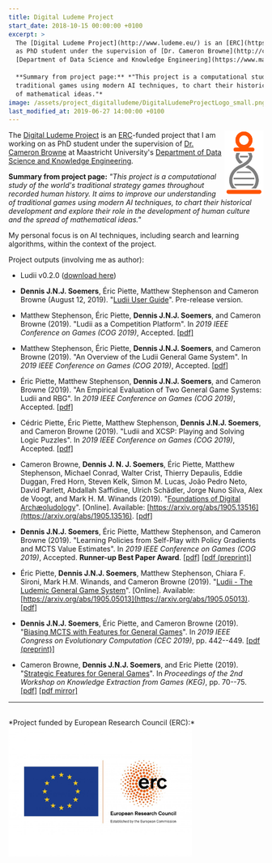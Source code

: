 ```yaml
---
title: Digital Ludeme Project
start_date: 2018-10-15 00:00:00 +0100
excerpt: >
  The [Digital Ludeme Project](http://www.ludeme.eu/) is an [ERC](https://erc.europa.eu/)-funded project that I am working on 
  as PhD student under the supervision of [Dr. Cameron Browne](http://cambolbro.com/) at Maastricht University's 
  [Department of Data Science and Knowledge Engineering](https://www.maastrichtuniversity.nl/about-um/faculties/science-and-engineering/fse-departments/department-data-science-and-knowledge).
  
  **Summary from project page:** *"This project is a computational study of the world's traditional strategy games throughout recorded human history. It aims to improve our understanding of 
  traditional games using modern AI techniques, to chart their historical development and explore their role in the development of human culture and the spread 
  of mathematical ideas."*
image: /assets/project_digitalludeme/DigitalLudemeProjectLogo_small.png
last_modified_at: 2019-06-27 14:00:00 +0100
---
```


<a href="http://www.ludeme.eu/"><img src="/assets/project_digitalludeme/DigitalLudemeProjectLogo_small.png" title="The Digital Ludeme Project" align="right" style="max-height:128px"></a>
The [Digital Ludeme Project](http://www.ludeme.eu/) is an [ERC](https://erc.europa.eu/)-funded project that I am working on 
as PhD student under the supervision of [Dr. Cameron Browne](http://cambolbro.com/) at Maastricht University's 
[Department of Data Science and Knowledge Engineering](www.maastrichtuniversity.nl/dke).

**Summary from project page:** *"This project is a computational study of the world's traditional strategy games throughout recorded human history. It aims to improve our understanding of 
traditional games using modern AI techniques, to chart their historical development and explore their role in the development of human culture and the spread 
of mathematical ideas."*

My personal focus is on AI techniques, including search and learning algorithms, within the context of the project.

Project outputs (involving me as author):

- Ludii v0.2.0 ([download here](https://www.ludii.games/))

- **Dennis J.N.J. Soemers**, Éric Piette, Matthew Stephenson and Cameron Browne (August 12, 2019). 
"[Ludii User Guide](https://www.ludii.games/LudiiUserGuide-0.2.0.pdf)". Pre-release version.

- Matthew Stephenson, Éric Piette, **Dennis J.N.J. Soemers**, and Cameron Browne (2019).
"Ludii as a Competition Platform". In *2019 IEEE Conference on Games (COG 2019)*, Accepted. 
[[pdf]](http://www.ieee-cog.org/papers/paper_191.pdf)

- Matthew Stephenson, Éric Piette, **Dennis J.N.J. Soemers**, and Cameron Browne (2019).
"An Overview of the Ludii General Game System". In *2019 IEEE Conference on Games (COG 2019)*, Accepted.
[[pdf]](http://www.ieee-cog.org/papers/paper_189.pdf)

- Éric Piette, Matthew Stephenson, **Dennis J.N.J. Soemers**, and Cameron Browne (2019).
"An Empirical Evaluation of Two General Game Systems: Ludii and RBG". In *2019 IEEE Conference on Games (COG 2019)*, Accepted.
[[pdf]](http://www.ieee-cog.org/papers/paper_188.pdf)

- Cédric Piette, Éric Piette, Matthew Stephenson, **Dennis J.N.J. Soemers**, and Cameron Browne (2019).
"Ludii and XCSP: Playing and Solving Logic Puzzles". In *2019 IEEE Conference on Games (COG 2019)*, Accepted.
[[pdf]](http://www.ieee-cog.org/papers/paper_190.pdf)

- Cameron Browne, **Dennis J. N. J. Soemers**, Éric Piette, Matthew Stephenson, Michael Conrad, Walter Crist, Thierry Depaulis, 
Eddie Duggan, Fred Horn, Steven Kelk, Simon M. Lucas, João Pedro Neto, David Parlett, Abdallah Saffidine, Ulrich Schädler, 
Jorge Nuno Silva, Alex de Voogt, and Mark H. M. Winands (2019).
"[Foundations of Digital Archæoludology](https://arxiv.org/abs/1905.13516)". [Online]. Available:
[https://arxiv.org/abs/1905.13516](https://arxiv.org/abs/1905.13516). [[pdf]](https://arxiv.org/pdf/1905.13516)

- **Dennis J.N.J. Soemers**, Éric Piette, Matthew Stephenson, and Cameron Browne (2019). 
"Learning Policies from Self-Play with Policy Gradients and MCTS Value Estimates". In
*2019 IEEE Conference on Games (COG 2019)*, Accepted. **Runner-up Best Paper Award**.
[[pdf]](http://www.ieee-cog.org/papers/paper_91.pdf) [[pdf (preprint)]](https://arxiv.org/pdf/1905.05809)

- Éric Piette, **Dennis J.N.J. Soemers**, Matthew Stephenson, Chiara F. Sironi, Mark H.M. Winands, and Cameron Browne (2019).
"[Ludii - The Ludemic General Game System](https://arxiv.org/abs/1905.05013)". [Online]. Available: 
[https://arxiv.org/abs/1905.05013](https://arxiv.org/abs/1905.05013). [[pdf]](https://arxiv.org/pdf/1905.05013)

- **Dennis J.N.J. Soemers**, Éric Piette, and Cameron Browne (2019). 
"[Biasing MCTS with Features for General Games](https://ieeexplore.ieee.org/document/8790141)".
In *2019 IEEE Congress on Evolutionary Computation (CEC 2019)*, pp. 442--449. [[pdf (preprint)]](https://arxiv.org/pdf/1903.08942)

- Cameron Browne, **Dennis J.N.J. Soemers**, and Eric Piette (2019). "[Strategic Features for General Games](http://ceur-ws.org/Vol-2313/)".
In *Proceedings of the 2nd Workshop on Knowledge Extraction from Games (KEG)*, pp. 70--75. [[pdf]](http://ceur-ws.org/Vol-2313/KEG_2019_paper_8.pdf) 
[[pdf mirror]](/assets/publications/AAAI_KEG2019_Features.pdf)

---

<br>
*Project funded by European Research Council (ERC):*<br>
<a href="https://erc.europa.eu/"><img src="/assets/project_digitalludeme/LOGO_ERC-FLAG_EU_.jpg" title="European Research Council" align="center" style="max-height:256px"></a>